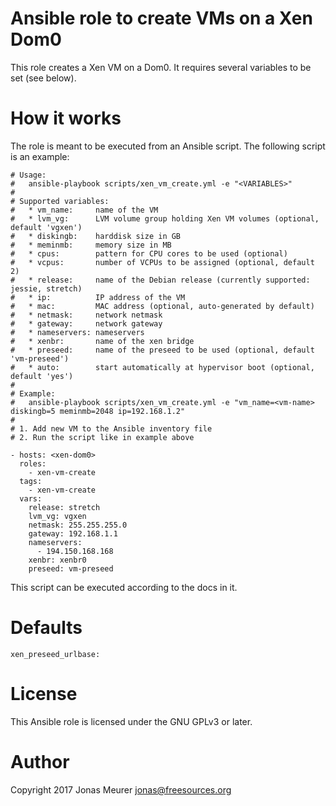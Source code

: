# Ansible role to create VMs on a Xen Dom0

This role creates a Xen VM on a Dom0. It requires several variables
to be set (see below).

# How it works

The role is meant to be executed from an Ansible script. The following
script is an example:

```
# Usage:
#   ansible-playbook scripts/xen_vm_create.yml -e "<VARIABLES>"
#
# Supported variables:
#   * vm_name:     name of the VM
#   * lvm_vg:      LVM volume group holding Xen VM volumes (optional, default 'vgxen')
#   * diskingb:    harddisk size in GB
#   * meminmb:     memory size in MB
#   * cpus:        pattern for CPU cores to be used (optional)
#   * vcpus:       number of VCPUs to be assigned (optional, default 2)
#   * release:     name of the Debian release (currently supported: jessie, stretch)
#   * ip:          IP address of the VM
#   * mac:         MAC address (optional, auto-generated by default)
#   * netmask:     network netmask
#   * gateway:     network gateway
#   * nameservers: nameservers
#   * xenbr:       name of the xen bridge
#   * preseed:     name of the preseed to be used (optional, default 'vm-preseed')
#   * auto:        start automatically at hypervisor boot (optional, default 'yes')
#
# Example:
#   ansible-playbook scripts/xen_vm_create.yml -e "vm_name=<vm-name> diskingb=5 meminmb=2048 ip=192.168.1.2"
#
# 1. Add new VM to the Ansible inventory file
# 2. Run the script like in example above 

- hosts: <xen-dom0>
  roles:
    - xen-vm-create
  tags:
    - xen-vm-create
  vars:
    release: stretch
    lvm_vg: vgxen
    netmask: 255.255.255.0
    gateway: 192.168.1.1
    nameservers:
      - 194.150.168.168 
    xenbr: xenbr0
    preseed: vm-preseed
```

This script can be executed according to the docs in it.

# Defaults

```
xen_preseed_urlbase:
```

# License

This Ansible role is licensed under the GNU GPLv3 or later.

# Author

Copyright 2017 Jonas Meurer <jonas@freesources.org>
